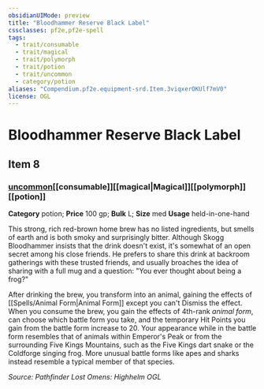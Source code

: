 ```yaml
---
obsidianUIMode: preview
title: "Bloodhammer Reserve Black Label"
cssclasses: pf2e,pf2e-spell
tags:
  - trait/consumable
  - trait/magical
  - trait/polymorph
  - trait/potion
  - trait/uncommon
  - category/potion
aliases: "Compendium.pf2e.equipment-srd.Item.3viqxerOKUlf7mV0"
license: OGL
---
```

# Bloodhammer Reserve Black Label
## Item 8
### [uncommon](uncommon.md "Uncommon Rarity Trait")[[consumable]][[magical|Magical]][[polymorph]][[potion]]

**Category** potion; 
**Price** 100 gp; 
**Bulk** L; **Size** med
**Usage** held-in-one-hand

This strong, rich red-brown home brew has no listed ingredients, but smells of earth and is both smoky and surprisingly bitter. Although Skogg Bloodhammer insists that the drink doesn't exist, it's somewhat of an open secret among his close friends. He prefers to share this drink at backroom gatherings with these trusted friends, and usually broaches the idea of sharing with a full mug and a question: "You ever thought about being a frog?"

After drinking the brew, you transform into an animal, gaining the effects of [[Spells/Animal Form|Animal Form]] except you can't Dismiss the effect. When you consume the brew, you gain the effects of 4th-rank _animal form_, can choose which battle form you take, and the temporary Hit Points you gain from the battle form increase to 20. Your appearance while in the battle form resembles that of animals within Emperor's Peak or from the surrounding Five Kings Mountains, such as the Five Kings dart snake or the Coldforge singing frog. More unusual battle forms like apes and sharks instead resemble a typical member of that species.

*Source: Pathfinder Lost Omens: Highhelm*
*OGL*